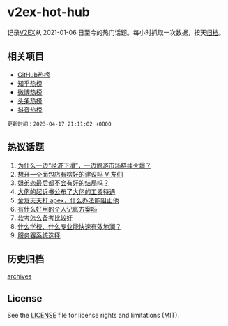 # v2ex-hot-hub

 记录[V2EX](https://www.v2ex.com/)从 2021-01-06 日至今的热门话题。每小时抓取一次数据，按天[归档](archives)。
 
 ## 相关项目

- [GitHub热榜](https://github.com/lonnyzhang423/github-hot-hub)
- [知乎热榜](https://github.com/lonnyzhang423/zhihu-hot-hub)
- [微博热榜](https://github.com/lonnyzhang423/weibo-hot-hub)
- [头条热榜](https://github.com/lonnyzhang423/toutiao-hot-hub)
- [抖音热榜](https://github.com/lonnyzhang423/douyin-hot-hub)


 `更新时间：2023-04-17 21:11:02 +0800`

## 热议话题

1. [为什么一边“经济下滑”，一边旅游市场持续火爆？](https://www.v2ex.com/t/933053)
1. [想开一个面包店有啥好的建议吗 V 友们](https://www.v2ex.com/t/933044)
1. [姐弟恋最后都不会有好的结局吗？](https://www.v2ex.com/t/933056)
1. [大佬的起诉书公布了大佬的工资待遇](https://www.v2ex.com/t/933037)
1. [舍友天天打 apex，什么办法能阻止他](https://www.v2ex.com/t/933164)
1. [有什么好用的个人记账方案吗](https://www.v2ex.com/t/933058)
1. [软考怎么备考比较好](https://www.v2ex.com/t/933087)
1. [什么学校、什么专业能快速有效地润？](https://www.v2ex.com/t/932998)
1. [服务器系统选择](https://www.v2ex.com/t/933043)

## 历史归档

[archives](archives)

## License

See the [LICENSE](LICENSE) file for license rights and limitations (MIT).
